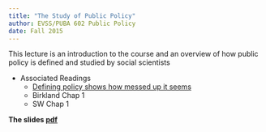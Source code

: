 ```yaml
---
title: "The Study of Public Policy"
author: EVSS/PUBA 602 Public Policy 
date: Fall 2015
---
```


This lecture is an introduction to the course and an overview of how public policy is defined and studied by social scientists

* Associated Readings
    * [Defining policy shows how messed up it seems](https://paulcairney.wordpress.com/2014/01/08/defining-policy-shows-how-messed-up-it-seems/)
    * Birkland Chap 1
    * SW Chap 1 

__The slides [pdf]({{site.url}}/evss-puba602/slides/01-intro.pdf)__
